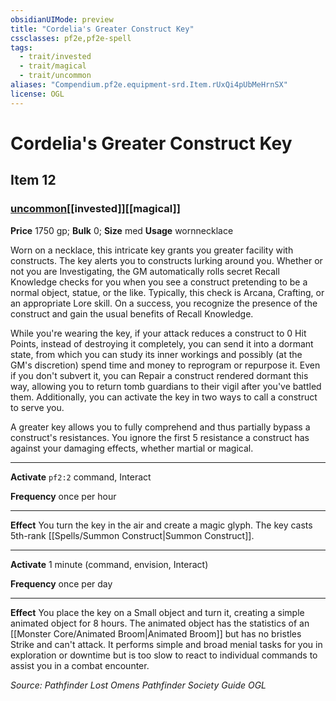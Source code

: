 ```yaml
---
obsidianUIMode: preview
title: "Cordelia's Greater Construct Key"
cssclasses: pf2e,pf2e-spell
tags:
  - trait/invested
  - trait/magical
  - trait/uncommon
aliases: "Compendium.pf2e.equipment-srd.Item.rUxQi4pUbMeHrnSX"
license: OGL
---
```

# Cordelia's Greater Construct Key
## Item 12
### [uncommon](uncommon "Uncommon Rarity Trait")[[invested]][[magical]]


**Price** 1750 gp; 
**Bulk** 0; **Size** med
**Usage** wornnecklace

Worn on a necklace, this intricate key grants you greater facility with constructs. The key alerts you to constructs lurking around you. Whether or not you are Investigating, the GM automatically rolls secret Recall Knowledge checks for you when you see a construct pretending to be a normal object, statue, or the like. Typically, this check is Arcana, Crafting, or an appropriate Lore skill. On a success, you recognize the presence of the construct and gain the usual benefits of Recall Knowledge.

While you're wearing the key, if your attack reduces a construct to 0 Hit Points, instead of destroying it completely, you can send it into a dormant state, from which you can study its inner workings and possibly (at the GM's discretion) spend time and money to reprogram or repurpose it. Even if you don't subvert it, you can Repair a construct rendered dormant this way, allowing you to return tomb guardians to their vigil after you've battled them. Additionally, you can activate the key in two ways to call a construct to serve you.

A greater key allows you to fully comprehend and thus partially bypass a construct's resistances. You ignore the first 5 resistance a construct has against your damaging effects, whether martial or magical.

* * *

**Activate** `pf2:2` command, Interact

**Frequency** once per hour

* * *

**Effect** You turn the key in the air and create a magic glyph. The key casts 5th-rank [[Spells/Summon Construct|Summon Construct]].

* * *

**Activate** 1 minute (command, envision, Interact)

**Frequency** once per day

* * *

**Effect** You place the key on a Small object and turn it, creating a simple animated object for 8 hours. The animated object has the statistics of an [[Monster Core/Animated Broom|Animated Broom]] but has no bristles Strike and can't attack. It performs simple and broad menial tasks for you in exploration or downtime but is too slow to react to individual commands to assist you in a combat encounter.

*Source: Pathfinder Lost Omens Pathfinder Society Guide*
*OGL*